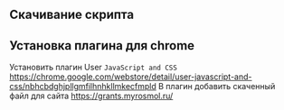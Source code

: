 ## Скачивание скрипта

## Установка плагина для chrome
Установить плагин User `JavaScript and CSS` https://chrome.google.com/webstore/detail/user-javascript-and-css/nbhcbdghjpllgmfilhnhkllmkecfmpld
В плагин добавить скаченный файл для сайта https://grants.myrosmol.ru/
